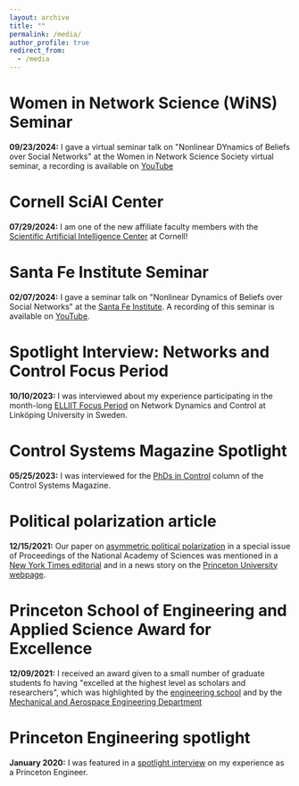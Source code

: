 ```yaml
---
layout: archive
title: ""
permalink: /media/
author_profile: true
redirect_from:
  - /media
---
```




Women in Network Science (WiNS) Seminar
====

**09/23/2024:** I gave a virtual seminar talk on "Nonlinear DYnamics of Beliefs over Social Networks" at the Women in Network Science Society virtual seminar, a recording is available on [YouTube](https://www.youtube.com/watch?v=sPDpAA7M_NM)


Cornell SciAI Center
====

**07/29/2024:** I am one of the new affiliate faculty members with the [Scientific Artificial Intelligence Center](https://sciaicenter.engineering.cornell.edu/news/sciai-center-welcomes-new-affiliate-faculty-members/) at Cornell!



Santa Fe Institute Seminar
====

**02/07/2024:** I gave a seminar talk on "Nonlinear Dynamics of Beliefs over Social Networks" at the [Santa Fe Institute](https://www.santafe.edu/). A recording of this seminar is available on [YouTube](https://www.youtube.com/watch?v=ujORe830f7g).


Spotlight Interview: Networks and Control Focus Period
====

**10/10/2023:** I was interviewed about my experience participating in the month-long [ELLIIT Focus Period](https://liu.se/en/news-item/ambitious-guest-researcher-program-enhances-the-interdisciplinary-dialogue) on Network Dynamics and Control at Linköping University in Sweden.


Control Systems Magazine Spotlight
====

**05/25/2023:**  I was interviewed for the [PhDs in Control](https://ieeexplore.ieee.org/document/10136435) column of the Control Systems Magazine.


Political polarization article 
==== 

**12/15/2021:** Our paper on [asymmetric political polarization](https://www.pnas.org/doi/abs/10.1073/pnas.2102149118) in a special issue of Proceedings of the National Academy of Sciences was mentioned in a [New York Times editorial](https://www.nytimes.com/2021/12/15/opinion/republicans-democracy-minority-rule.html) and in a news story on the [Princeton University webpage](https://www.princeton.edu/news/2021/12/09/political-polarization-and-its-echo-chambers-surprising-new-cross-disciplinary).


Princeton School of Engineering and Applied Science Award for Excellence
====

**12/09/2021:** I received an award given to a small number of graduate students fo having "excelled at the highest level as scholars and researchers", which was highlighted by the [engineering school](https://engineering.princeton.edu/news/2021/12/08/award-excellence-honors-graduate-student-achievement-2) and by the [Mechanical and Aerospace Engineering Department](https://mae.princeton.edu/about-mae/news/anastasia-bizyaeva-and-jinyoung-lee-receive-seas-awards-excellence)

Princeton Engineering spotlight
====

**January 2020:** I was featured in a [spotlight interview](https://engineering.princeton.edu/princeton-engineer/anastasia-bizyaeva) on my experience as a Princeton Engineer.
